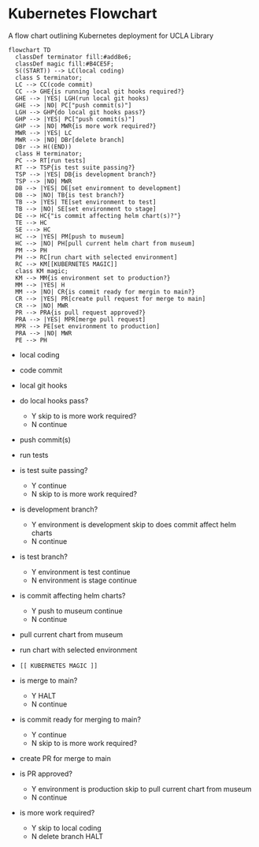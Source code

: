 # Kubernetes Flowchart

A flow chart outlining Kubernetes deployment for UCLA Library

```mermaid
flowchart TD
  classDef terminator fill:#add8e6;
  classDef magic fill:#B4CE5F;
  S((START)) --> LC(local coding)
  class S terminator;
  LC --> CC(code commit)
  CC --> GHE{is running local git hooks required?}
  GHE --> |YES| LGH(run local git hooks)
  GHE --> |NO| PC["push commit(s)"]
  LGH --> GHP{do local git hooks pass?}
  GHP --> |YES| PC["push commit(s)"]
  GHP --> |NO| MWR{is more work required?}
  MWR --> |YES| LC
  MWR --> |NO| DBr[delete branch]
  DBr --> H((END))
  class H terminator;
  PC --> RT[run tests]
  RT --> TSP{is test suite passing?}
  TSP --> |YES| DB{is development branch?}
  TSP --> |NO| MWR
  DB --> |YES| DE[set enviromnent to development]
  DB --> |NO| TB{is test branch?}
  TB --> |YES| TE[set environment to test]
  TB --> |NO| SE[set environment to stage]
  DE --> HC{"is commit affecting helm chart(s)?"}
  TE --> HC
  SE ---> HC
  HC --> |YES| PM[push to museum]
  HC --> |NO| PH[pull current helm chart from museum]
  PM --> PH
  PH --> RC[run chart with selected environment]
  RC --> KM[[KUBERNETES MAGIC]]
  class KM magic;
  KM --> MM{is environment set to production?}
  MM --> |YES| H
  MM --> |NO| CR{is commit ready for mergin to main?}
  CR --> |YES| PR[create pull request for merge to main]
  CR --> |NO| MWR
  PR --> PRA{is pull request approved?}
  PRA --> |YES| MPR[merge pull request]
  MPR --> PE[set environment to production]
  PRA --> |NO| MWR
  PE --> PH
```

- local coding

- code commit

- local git hooks

- do local hooks pass?
  - Y skip to is more work required?
  - N continue

- push commit(s)

- run tests

- is test suite passing?
  - Y continue
  - N skip to is more work required?

- is development branch?
  - Y environment is development
      skip to does commit affect helm charts
  - N continue

- is test branch?
  - Y environment is test
      continue
  - N environment is stage
      continue

- is commit affecting helm charts?
  - Y push to museum
      continue
  - N continue

- pull current chart from museum

- run chart with selected environment

- `[[ KUBERNETES MAGIC ]]`

- is merge to main?
  - Y HALT
  - N continue

- is commit ready for merging to main?
  - Y continue
  - N skip to is more work required?

- create PR for merge to main

- is PR approved?
  - Y environment is production
      skip to pull current chart from museum
  - N continue

- is more work required?
  - Y skip to local coding
  - N delete branch
      HALT

